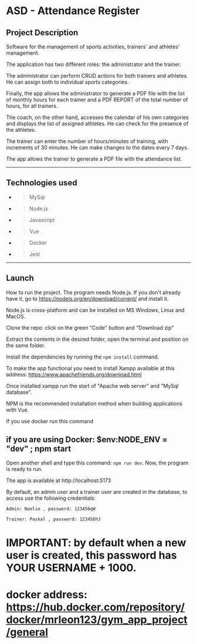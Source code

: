 # ASD - Attendance Register

## Project Description
  Software for the management of sports activities, trainers' and athletes' management.
  
  The application has two different roles: the administrator and the trainer.

  The administrator can perform CRUD actions for both trainers and athletes. He can assign both to individual sports categories.

  Finally, the app allows the administrator to generate a PDF file with the list of monthly hours for each trainer and a PDF REPORT of the total number of hours, for all   trainers.

  The coach, on the other hand, accesses the calendar of his own categories and displays the list of assigned athletes. He can check for the presence of the athletes. 

  The trainer can enter the number of hours/minutes of training, with increments of 30 minutes. He can make changes to the dates every 7 days.

   The app allows the trainer to generate a PDF file with the attendance list.

---
## Technologies used
* > MySql 
* > Node.js 
* > Javascript 
* > Vue
* > Docker
* > Jest
---

## Launch
How to run the project.
The program needs Node.js. If you don't already have it, go to https://nodejs.org/en/download/current/ and install it. 

Node.js is cross-platform and can be installed on MS Windows, Linux and MacOS.

Clone the repo: click on the green "Code" button and "Download zip"

Extract the contents in the desired folder, open the terminal and position on the same folder.

Install the dependencies by running the `npm install` command.

To make the app functional you need to install Xampp available at this address:
 https://www.apachefriends.org/download.html

Once installed xampp run the start of "Apache web server" and "MySql database".

NPM is the recommended installation method when building applications with Vue. 

If you use docker run this command

## if you are using Docker:   $env:NODE_ENV = "dev" ; npm start 
 


Open another shell and type this command: `npm run dev`.
Now, the program is ready to run. 

The app is available at http://localhost:5173

By default, an admin user and a trainer user are created in the database, to access use the following credentials:

`Admin: Noelio , password: 123456qW`

`Trainer: Paskal , password: 123456hJ`

# IMPORTANT: by default when a new user is created, this password has YOUR USERNAME + 1000.

# docker address: https://hub.docker.com/repository/docker/mrleon123/gym_app_project/general